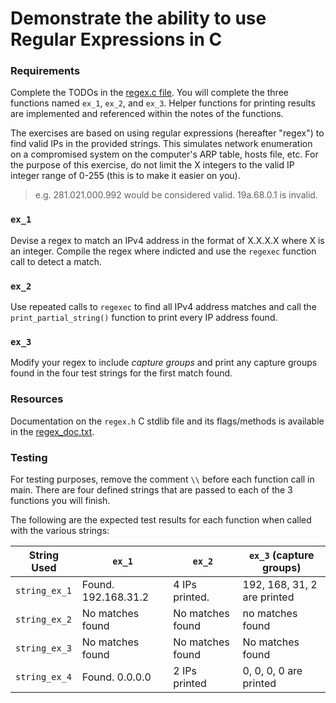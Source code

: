 # Demonstrate the ability to use Regular Expressions in C

### Requirements
Complete the TODOs in the [regex.c file](./regex.c). You will complete the three functions named `ex_1`, `ex_2`, and `ex_3`.  Helper functions for printing results are implemented and referenced within the notes of the functions.

The exercises are based on using regular expressions (hereafter "regex") to find valid IPs in the provided strings. This simulates network enumeration on a compromised system on the computer's ARP table, hosts file, etc. For the purpose of this exercise, do not limit the X integers to the valid IP integer range of 0-255 (this is to make it easier on you).
> e.g. 281.021.000.992 would be considered valid. 19a.68.0.1 is invalid.


### `ex_1`
Devise a regex to match an IPv4 address in the format of X.X.X.X where X is an integer. Compile the regex where indicted and use the `regexec` function call to detect a match.   

### `ex_2`
Use repeated calls to `regexec` to find all IPv4 address matches and call the `print_partial_string()` function to print every IP address found.

### `ex_3`
Modify your regex to include *capture groups* and print any capture groups found in the four test strings for the first match found.

### Resources
Documentation on the `regex.h` C stdlib file and its flags/methods is available in the [regex_doc.txt](./regex_doc.txt).

### Testing

For testing purposes, remove the comment `\\` before each function call in main. There are four defined strings that are passed to each of the 3 functions you will finish.

The following are the expected test results for each function when called with the various strings:

|  String Used  |  `ex_1`  |  `ex_2`  |  `ex_3`  (capture groups) |
| ------------- | -------- | -------- | ------------------------- |
| `string_ex_1` | Found. 192.168.31.2 | 4 IPs printed.   | 192, 168, 31, 2 are printed |
| `string_ex_2` | No matches found    | No matches found | no matches found |
| `string_ex_3` | No matches found    | No matches found | No matches found |
| `string_ex_4` | Found. 0.0.0.0      | 2 IPs printed    | 0, 0, 0, 0 are printed  |
